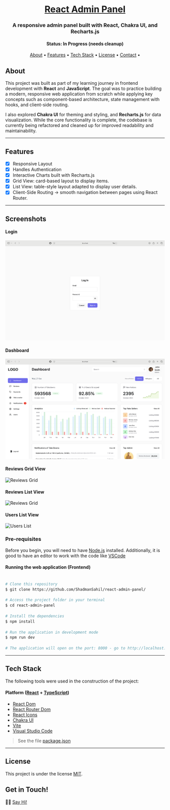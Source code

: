 <h1 align="center">
  <a href="#"> React Admin Panel </a>
</h1>

<h3 align="center">A responsive admin panel built with React, Chakra UI, and Recharts.js</h3>

<h4 align="center"> 
	 Status: In Progress (needs cleanup)
</h4>

<p align="center">
 <a href="#about">About</a> •
 <a href="#features">Features</a> •
 <a href="#tech-stack">Tech Stack</a> •  
 <a href="#license">License</a> •  
 <a href="#get-in-touch">Contact</a> • 
 
</p>

## About

This project was built as part of my learning journey in frontend development with <strong>React</strong> and <strong>JavaScript</strong>. The goal was to practice building a modern, responsive web application from scratch while applying key concepts such as component-based architecture, state management with hooks, and client-side routing.

I also explored <strong>Chakra UI</strong> for theming and styling, and <strong>Recharts.js</strong> for data visualization. While the core functionality is complete, the codebase is currently being refactored and cleaned up for improved readability and maintainability.

---

## Features

- [x] Responsive Layout
- [x] Handles Authentication
- [x] Interactive Charts built with Recharts.js
- [x] Grid View: card-based layout to display items.
- [x] List View: table-style layout adapted to display user details.
- [x] Client-Side Routing → smooth navigation between pages using React Router.
      
---

## Screenshots  

#### Login  
![Login Page](./screenshots/login.png)  

#### Dashboard  
![Dashboard](./screenshots/dashboard.png)  

#### Reviews Grid View  
![Reviews Grid](./screenshots/reviews-grid.png)  

#### Reviews List View  
![Reviews Grid](./screenshots/reviews-grid.png)  

#### Users List View  
![Users List](./screenshots/users-list.png)  



### Pre-requisites

Before you begin, you will need to have <a href="https://nodejs.org/en/">Node.js</a> installed.
Additionally, it is good to have an editor to work with the code like <a href="https://code.visualstudio.com">VSCode</a>

#### Running the web application (Frontend)

```bash

# Clone this repository
$ git clone https://github.com/ShadmanSahil/react-admin-panel/

# Access the project folder in your terminal
$ cd react-admin-panel

# Install the dependencies
$ npm install

# Run the application in development mode
$ npm run dev

# The application will open on the port: 8000 - go to http://localhost:8000

```

---

## Tech Stack

The following tools were used in the construction of the project:

#### **Platform** ([React](https://reactjs.org/) + [TypeScript](https://www.typescriptlang.org/))

- [React Dom](https://www.npmjs.com/package/react-dom)
- [React Router Dom](https://reactrouter.com)
- [React Icons](https://react-icons.github.io/react-icons/)
- [Chakra UI](https://chakra-ui.com)
- [Vite](https://vite.dev)
- [Visual Studio Code](https://code.visualstudio.com/)

> See the file [package.json](https://github.com/ShadmanSahil/react-admin-panel/package.json)

---

## License

This project is under the license [MIT](./LICENSE).

## Get in Touch!

👋🏽 [Say Hi!](https://www.linkedin.com/in/evelinsteiger/)


